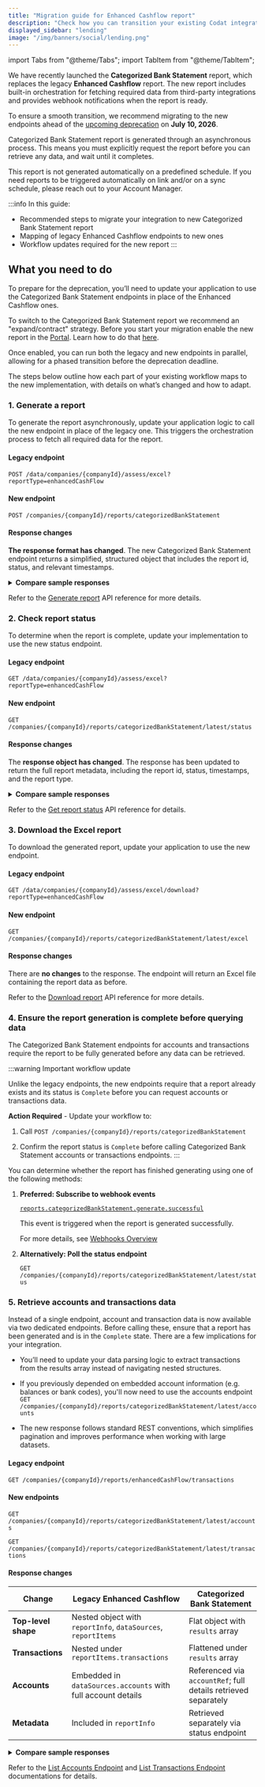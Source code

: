 ```yaml
---
title: "Migration guide for Enhanced Cashflow report"
description: "Check how you can transition your existing Codat integration with Enhanced Cashflow endpoints to our new Categorized Bank Statement report endpoints"
displayed_sidebar: "lending"
image: "/img/banners/social/lending.png"
---
```


import Tabs from "@theme/Tabs";
import TabItem from "@theme/TabItem";

We have recently launched the **Categorized Bank Statement** report, which replaces the legacy **Enhanced Cashflow** report. The new report includes built-in orchestration for fetching required data from third-party integrations and provides webhook notifications when the report is ready. 

To ensure a smooth transition, we recommend migrating to the new endpoints ahead of the [upcoming deprecation](https://docs.codat.io/updates/250703-deprecation-enh-cashflow-endpoints) on **July 10, 2026**.

Categorized Bank Statement report is generated through an asynchronous process. This means you must explicitly request the report before you can retrieve any data, and wait until it completes.

This report is not generated automatically on a predefined schedule. If you need reports to be triggered automatically on link and/or on a sync schedule, please reach out to your Account Manager.

:::info In this guide:

- Recommended steps to migrate your integration to new Categorized Bank Statement report
- Mapping of legacy Enhanced Cashflow endpoints to new ones
- Workflow updates required for the new report
  :::

## What you need to do

To prepare for the deprecation, you’ll need to update your application to use the Categorized Bank Statement endpoints in place of the Enhanced Cashflow ones.

To switch to the Categorized Bank Statement report we recommend an "expand/contract" strategy. 
Before you start your migration enable the new report in the [Portal](https://app.codat.io/developers/api-deprecations). Learn how to do that [here](https://docs.codat.io/configure/portal/developers).

Once enabled, you can run both the legacy and new endpoints in parallel, allowing for a phased transition before the deprecation deadline.

The steps below outline how each part of your existing workflow maps to the new implementation, with details on what’s changed and how to adapt.

### 1. Generate a report

To generate the report asynchronously, update your application logic to call the new endpoint in place of the legacy one. This triggers the orchestration process to fetch all required data for the report.

#### Legacy endpoint

`POST /data/companies/{companyId}/assess/excel?reportType=enhancedCashFlow`

#### New endpoint

`POST /companies/{companyId}/reports/categorizedBankStatement`

#### Response changes

**The response format has changed**. The new Categorized Bank Statement endpoint returns a simplified, structured object that includes the report id, status, and relevant timestamps.

<details>
  <summary><b>Compare sample responses</b></summary>
<Tabs>
<TabItem value="legacy" label="Legacy schema">

```json
{
  "lastGenerated": "2023-01-25T22:36:05.125Z",
  "inProgress": true,
  "queued": "2023-01-25T22:36:05.125Z",
  "success": true,
  "errorMessage": "string",
  "lastInvocationId": "3fa85f64-5717-4562-b3fc-2c963f66afa6",
  "reportType": "string",
  "fileSize": 0
}
```

</TabItem>

<TabItem value="new" label="New schema">

```json
{
  "id": "6e9bae88-72c9-45ae-abe8-41fbf2871458",
  "status": "InProgress",
  "type": "categorizedBankStatement",
  "requestedDate": "2024-09-27T04:43:41Z",
  "updatedDate": "2024-10-01T14:41:46Z"
}
```

</TabItem>

</Tabs>

| **Old schema property** | **New schema equivalent**                                                                                     |
|-------------------------|----------------------------------------------------------------------------------------------------------------|
| `lastGenerated`         | 🔁 Use `GET /companies/{companyId}/reports` endpoint instead to retrieve previously generated reports                                                                                               |
| `inProgress`            | ✅ Replaced by `status` – indicates the current state of the report (`InProgress`, `Complete`, `Error`)       |
| `queued`                | ✅ Replaced by `requestedDate` – timestamp for when the report was requested                                   |
| `success`               | ✅ Use `status` instead                                                                                        |
| `errorMessage`          | ✅ Remains `errorMessage`                                                                                      |
| `lastInvocationId`      | ❌ Not available                                                                                               |
| `reportType`            | ✅ Renamed to `type`                                                                                           |
| `fileSize`              | ❌ Not available                                                                                               |

</details>


Refer to the [Generate report](https://docs.codat.io/lending-api#/operations/generate-report) API reference for more details.

### 2. Check report status

To determine when the report is complete, update your implementation to use the new status endpoint.

#### Legacy endpoint

`GET /data/companies/{companyId}/assess/excel?reportType=enhancedCashFlow`

#### New endpoint

`GET /companies/{companyId}/reports/categorizedBankStatement/latest/status`

#### Response changes

The **response object has changed**. The response has been updated to return the full report metadata, including the report id, status, timestamps, and the report type.

<details>
  <summary><b>Compare sample responses</b></summary>
<Tabs>
<TabItem value="legacy" label="Legacy schema">

```json
{
  "lastGenerated": "2023-01-25T22:36:05.125Z",
  "inProgress": true,
  "queued": "2023-01-25T22:36:05.125Z",
  "success": true,
  "errorMessage": "string",
  "lastInvocationId": "3fa85f64-5717-4562-b3fc-2c963f66afa6",
  "reportType": "string",
  "fileSize": 0
}
```

</TabItem>

<TabItem value="new" label="New schema">

```json
{
  "id": "6e9bae88-72c9-45ae-abe8-41fbf2871458",
  "status": "Complete",
  "type": "categorizedBankStatement",
  "requestedDate": "2024-09-27T04:43:41Z",
  "updatedDate": "2024-09-27T04:48:31Z"
}
```

</TabItem>

</Tabs>

| **Old schema property** | **New schema equivalent**                                                                                     |
|-------------------------|----------------------------------------------------------------------------------------------------------------|
| `lastGenerated`         | 🔁 Use `GET /companies/{companyId}/reports` endpoint instead to retrieve previously generated reports                                                                                             |
| `inProgress`            | ✅ Replaced by `status` – indicates the current state of the report (`InProgress`, `Complete`, `Error`)       |
| `queued`                | ✅ Replaced by `requestedDate` – timestamp for when the report was requested                                   |
| `success`               | ✅ Use `status` instead                                                                                        |
| `errorMessage`          | ✅ Remains `errorMessage`                                                                                      |
| `lastInvocationId`      | ❌ Not available                                                                                               |
| `reportType`            | ✅ Renamed to `type`                                                                                           |
| `fileSize`              | ❌ Not available                                                                                               |

</details>

Refer to the [Get report status](https://docs.codat.io/lending-api#/operations/get-report-status) API reference for details.

### 3. Download the Excel report

To download the generated report, update your application to use the new endpoint.

#### Legacy endpoint

`GET /data/companies/{companyId}/assess/excel/download?reportType=enhancedCashFlow`

#### New endpoint

`GET /companies/{companyId}/reports/categorizedBankStatement/latest/excel`

#### Response changes

There are **no changes** to the response. The endpoint will return an Excel file containing the report data as before.

Refer to the [Download report](https://docs.codat.io/lending-api#/operations/download-categorized-bank-statement-excel) API reference for more details.

### 4. Ensure the report generation is complete before querying data

The Categorized Bank Statement endpoints for accounts and transactions require the report to be fully generated before any data can be retrieved.

:::warning Important workflow update

Unlike the legacy endpoints, the new endpoints require that a report already exists and its status is `Complete` before you can request accounts or transactions data.

**Action Required** - Update your workflow to:

1. Call `POST /companies/{companyId}/reports/categorizedBankStatement`

2. Confirm the report status is `Complete` before calling Categorized Bank Statement accounts or transactions endpoints.
:::

You can determine whether the report has finished generating using one of the following methods:

1. **Preferred: Subscribe to webhook events**

   [`reports.categorizedBankStatement.generate.successful`](/lending-api#/webhooks/reports.categorizedBankStatement.generate.successful/post)

   This event is triggered when the report is generated successfully.

   For more details, see [Webhooks Overview](/using-the-api/webhooks/create-consumer)

2. **Alternatively: Poll the status endpoint**

   `GET /companies/{companyId}/reports/categorizedBankStatement/latest/status`

### 5. Retrieve accounts and transactions data

Instead of a single endpoint, account and transaction data is now available via two dedicated endpoints.
Before calling these, ensure that a report has been generated and is in the `Complete` state.
There are a few implications for your integration.
* You’ll need to update your data parsing logic to extract transactions from the results array instead of navigating nested structures.

* If you previously depended on embedded account information (e.g. balances or bank codes), you'll now need to use the accounts endpoint `GET /companies/{companyId}/reports/categorizedBankStatement/latest/accounts`

* The new response follows standard REST conventions, which simplifies pagination and improves performance when working with large datasets.

#### Legacy endpoint

`GET /companies/{companyId}/reports/enhancedCashFlow/transactions`

#### New endpoints

`GET /companies/{companyId}/reports/categorizedBankStatement/latest/accounts`

`GET /companies/{companyId}/reports/categorizedBankStatement/latest/transactions`

#### Response changes


| Change                      | Legacy Enhanced Cashflow                                     | Categorized Bank Statement                                      |
|----------------------------|---------------------------------------------------------------|------------------------------------------------------------------|
| **Top-level shape**        | Nested object with `reportInfo`, `dataSources`, `reportItems` | Flat object with `results` array                                |
| **Transactions**           | Nested under `reportItems.transactions`                       | Flattened under `results` array                                 |
| **Accounts**               | Embedded in `dataSources.accounts` with full account details  | Referenced via `accountRef`; full details retrieved separately  |
| **Metadata**               | Included in `reportInfo`                                      | Retrieved separately via status endpoint                        |

<details>
  <summary><b>Compare sample responses</b></summary>
<Tabs>
<TabItem value="legacy" label="Legacy schema">

```json
{
  "reportInfo": {
    "pageNumber": 1,
    "pageSize": 100,
    "totalResults": 2401,
    "reportName": "Cash Flow transactions report",
    "companyName": "Example Company",
    "generatedDate": "2023-01-25T22:36:05.125Z"
  },
  "dataSources": [
    {
      "accounts": [
        {
          "id": "4f78a6b0-e9bb-40f2-82fd-f3a2daa1fd0a",
          "accountName": "Business Current Account",
          "accountType": "Debit",
          "currency": "USD",
          "currentBalance": 1000
          ...
        }
      ]
    }
  ],
  "reportItems": [
    {
      "transactions": [
        {
          "id": "3fa85f64-5717-4562-b3fc-2c963f66afa6",
          "accountRef": {
            "id": "4f78a6b0-e9bb-40f2-82fd-f3a2daa1fd0a",
            "name": "Business Current Account"
          },
          "date": "2023-01-25",
          "description": "Payment to supplier",
          "amount": 100,
          "currency": "USD",
          "platformName": "Plaid"
          ...
        }
      ]
    }
  ]
}
```

</TabItem>

<TabItem value="newac" label="New schema - Accounts">

```json
{
  "pageNumber": 1,
  "pageSize": 100,
  "totalResults": 2,
  "_links": {
    "self": {
      "href": "/companies/{companyId}/reports/categorizedBankStatement/latest/accounts"
    }
    ...
  },
  "results": [
    {
      "id": "4f78a6b0-e9bb-40f2-82fd-f3a2daa1fd0a",
      "accountName": "Business Current Account",
      "accountType": "Debit",
      "currency": "USD",
      "currentBalance": 1000
      ...
    }
    ...
  ]
}
```
</TabItem>

<TabItem value="newtr" label="New schema - Transactions">

```json
{
  "pageNumber": 1,
  "pageSize": 100,
  "totalResults": 1,
  "_links": {
    "self": {
      "href": "/companies/{companyId}/reports/categorizedBankStatement/latest/transactions"
    }
    ...
  },
  "results": [
    {
      "id": "3fa85f64-5717-4562-b3fc-2c963f66afa6",
      "accountRef": {
        "id": "4f78a6b0-e9bb-40f2-82fd-f3a2daa1fd0a",
        "name": "Business Current Account"
      },
      "date": "2023-01-25",
      "description": "Payment to supplier",
      "amount": 100,
      "currency": "USD",
      "platformName": "Plaid"
      ...
    }
    ...
  ]
}
```

</TabItem>

</Tabs>

| **Old schema property**                     | **New schema - Accounts**                            | **New schema - Transactions**                         |
|---------------------------------------------|---------------------------------------------------------------|----------------------------------------------------------------|
| `reportInfo.pageNumber`                     | ✅ `pageNumber`                                               | ✅ `pageNumber`                                                 |
| `reportInfo.pageSize`                       | ✅ `pageSize`                                                 | ✅ `pageSize`                                                   |
| `reportInfo.totalResults`                   | ✅ `totalResults`                                             | ✅ `totalResults`                                               |
| `reportInfo.generatedDate`                  | ❌ Not available (see report status for `updatedDate`)        | ❌ Not available (see report status for `updatedDate`)          |
| `dataSources.accounts[].id`                 | ✅ `results[].id`                                             | 🔁 Referenced via `accountRef.id`                              |
| `dataSources.accounts[].accountName`        | ✅ `accountName`                                              | 🔁 Referenced via `accountRef.name`                            |
| `dataSources.accounts[].accountType`        | ✅ `accountType`                                              | ❌ Not available                                                |
| `dataSources.accounts[].currency`           | ✅ `currency`                                                 | ✅ `currency`                                                   |
| `dataSources.accounts[].currentBalance`     | ✅ `currentBalance`                                           | ❌ Not available                                                |
| `reportItems[].transactions[].id`           | ❌ Not available                                              | ✅ `results[].id`                                               |
| `reportItems[].transactions[].accountRef`   | ❌ Not available                                              | ✅ `accountRef`                                                 |
| `reportItems[].transactions[].date`         | ❌ Not available                                              | ✅ `date`                                                       |
| `reportItems[].transactions[].description`  | ❌ Not available                                              | ✅ `description`                                                |
| `reportItems[].transactions[].amount`       | ❌ Not available                                              | ✅ `amount`                                                     |
| `reportItems[].transactions[].currency`     | ❌ Not available                                              | ✅ `currency`                                                   |
| `reportItems[].transactions[].platformName` | ❌ Not available                                              | ✅ `platformName`                                               |

</details>

Refer to the [List Accounts Endpoint](https://docs.codat.io/lending-api#/operations/list-categorized-bank-statement-accounts) and [List Transactions Endpoint](https://docs.codat.io/lending-api#/operations/get-categorized-bank-statement-transactions) documentations for details.

